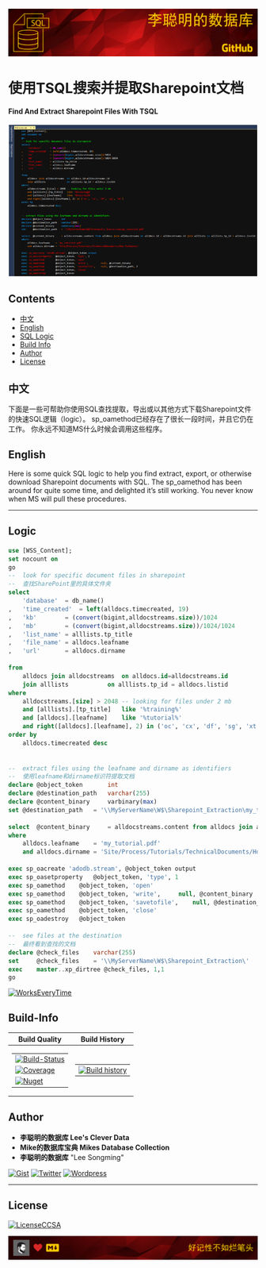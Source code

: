![CLEVER DATA GIT REPO](https://raw.githubusercontent.com/LiCongMingDeShujuku/git-resources/master/0-clever-data-github.png "李聪明的数据库")

# 使用TSQL搜索并提取Sharepoint文档
#### Find And Extract Sharepoint Files With TSQL

![#](images/Find-And-Extract-Sharepoint-Files-With-TSQL-01.png?raw=true "#")

## Contents

- [中文](#中文)
- [English](#English)
- [SQL Logic](#Logic)
- [Build Info](#Build-Info)
- [Author](#Author)
- [License](#License) 


## 中文
下面是一些可帮助你使用SQL查找提取，导出或以其他方式下载Sharepoint文件的快速SQL逻辑（logic）。 sp_oamethod已经存在了很长一段时间，并且它仍在工作。 你永远不知道MS什么时候会调用这些程序。

## English
Here is some quick SQL logic to help you find extract, export, or otherwise download Sharepoint documents with SQL. The sp_oamethod has been around for quite some time, and delighted it’s still working. You never know when MS will pull these procedures.

---
## Logic
```SQL
use [WSS_Content];
set nocount on
go
-- 	look for specific document files in sharepoint
-- 	查找SharePoint里的具体文件夹
select
    'database'  = db_name()
,   'time_created'  = left(alldocs.timecreated, 19)
,   'kb'        = (convert(bigint,alldocstreams.size))/1024
,   'mb'        = (convert(bigint,alldocstreams.size))/1024/1024
,   'list_name' = alllists.tp_title
,   'file_name' = alldocs.leafname
,   'url'       = alldocs.dirname
 
from
    alldocs join alldocstreams  on alldocs.id=alldocstreams.id 
    join alllists           on alllists.tp_id = alldocs.listid
where
    alldocstreams.[size] > 2048 -- looking for files under 2 mb
    and [alllists].[tp_title]   like '%training%'
    and [alldocs].[leafname]    like '%tutorial%'
    and right([alldocs].[leafname], 2) in ('oc', 'cx', 'df', 'sg', 'xt')
order by
    alldocs.timecreated desc
 
 
-- 	extract files using the leafname and dirname as identifiers
-- 	使用leafname和dirname标识符提取文档
declare @object_token       int
declare @destination_path   varchar(255)
declare @content_binary     varbinary(max)
set @destination_path   = '\\MyServerName\W$\Sharepoint_Extraction\my_tutorial.pdf'
 
select  @content_binary     = alldocstreams.content from alldocs join alldocstreams on alldocs.id = alldocstreams.id join alllists on alllists.tp_id = alldocs.listid
where  
    alldocs.leafname    = 'my_tutorial.pdf'
    and alldocs.dirname = 'Site/Process/Tutorials/TechnicalDocuments/How-To/Guides'
 
exec sp_oacreate 'adodb.stream', @object_token output
exec sp_oasetproperty   @object_token, 'type', 1
exec sp_oamethod    @object_token, 'open'
exec sp_oamethod    @object_token, 'write',     null, @content_binary
exec sp_oamethod    @object_token, 'savetofile',    null, @destination_path, 2
exec sp_oamethod    @object_token, 'close'
exec sp_oadestroy   @object_token
 
-- 	see files at the destination
-- 	最终看到查找的文档
declare @check_files    varchar(255)
set     @check_files    = '\\MyServerName\W$\Sharepoint_Extraction\'
exec    master..xp_dirtree @check_files, 1,1
go


```



[![WorksEveryTime](https://forthebadge.com/images/badges/60-percent-of-the-time-works-every-time.svg)](https://shitday.de/)

## Build-Info

| Build Quality | Build History |
|--|--|
|<table><tr><td>[![Build-Status](https://ci.appveyor.com/api/projects/status/pjxh5g91jpbh7t84?svg?style=flat-square)](#)</td></tr><tr><td>[![Coverage](https://coveralls.io/repos/github/tygerbytes/ResourceFitness/badge.svg?style=flat-square)](#)</td></tr><tr><td>[![Nuget](https://img.shields.io/nuget/v/TW.Resfit.Core.svg?style=flat-square)](#)</td></tr></table>|<table><tr><td>[![Build history](https://buildstats.info/appveyor/chart/tygerbytes/resourcefitness)](#)</td></tr></table>|

## Author

- **李聪明的数据库 Lee's Clever Data**
- **Mike的数据库宝典 Mikes Database Collection**
- **李聪明的数据库** "Lee Songming"

[![Gist](https://img.shields.io/badge/Gist-李聪明的数据库-<COLOR>.svg)](https://gist.github.com/congmingshuju)
[![Twitter](https://img.shields.io/badge/Twitter-mike的数据库宝典-<COLOR>.svg)](https://twitter.com/mikesdatawork?lang=en)
[![Wordpress](https://img.shields.io/badge/Wordpress-mike的数据库宝典-<COLOR>.svg)](https://mikesdatawork.wordpress.com/)

---
## License
[![LicenseCCSA](https://img.shields.io/badge/License-CreativeCommonsSA-<COLOR>.svg)](https://creativecommons.org/share-your-work/licensing-types-examples/)

![Lee Songming](https://raw.githubusercontent.com/LiCongMingDeShujuku/git-resources/master/1-clever-data-github.png "李聪明的数据库")

